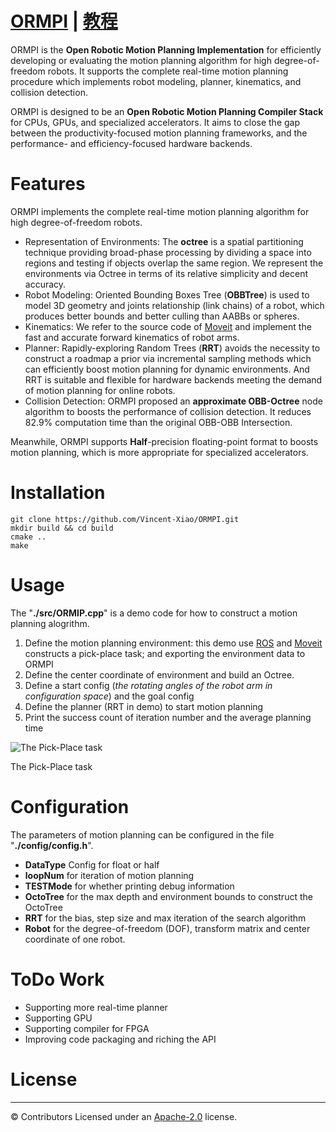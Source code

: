 # [ORMPI](https://github.com/Vincent-Xiao/ORMPI) | [教程](https://iostream.io/2019/09/13/github-ormpi-%e5%bc%80%e6%ba%90%e6%9c%ba%e5%99%a8%e4%ba%ba%e8%bf%90%e5%8a%a8%e8%a7%84%e5%88%92%e5%99%a8/)

ORMPI is the **Open Robotic Motion Planning Implementation** for efficiently developing or evaluating  the motion planning algorithm for high degree-of-freedom robots. It supports the complete real-time motion planning procedure which implements robot modeling, planner, kinematics, and collision detection. 

ORMPI is designed  to be an **Open Robotic Motion Planning Compiler Stack** for  CPUs, GPUs, and specialized accelerators. It aims to close the gap between the productivity-focused motion planning frameworks, and the performance- and efficiency-focused hardware backends.

# Features

ORMPI implements the complete real-time motion planning algorithm for high degree-of-freedom robots.

- Representation of Environments: The **octree** is a spatial partitioning technique providing broad-phase processing by dividing a space into regions and testing if objects overlap the same region. We represent the environments via Octree in terms of its relative simplicity and decent accuracy.
- Robot Modeling: Oriented Bounding Boxes Tree (**OBBTree**)  is used to model 3D geometry and joints relationship (link chains) of a robot, which produces better bounds and better culling than AABBs or spheres.
- Kinematics: We refer to the source code of [Moveit](https://moveit.ros.org/) and implement the fast and accurate forward kinematics of robot arms.
- Planner: Rapidly-exploring Random Trees (**RRT**)  avoids the necessity to construct a roadmap a prior via incremental sampling methods which can efficiently boost motion planning for dynamic environments. And RRT is suitable and flexible for hardware backends meeting the demand of motion planning for online robots.
- Collision Detection: ORMPI proposed an **approximate OBB-Octree** node algorithm to boosts the performance of collision detection. It reduces 82.9% computation time than the original OBB-OBB Intersection.

Meanwhile, ORMPI supports **Half**-precision floating-point format to boosts motion planning, which is more appropriate for specialized accelerators.

# Installation

```
git clone https://github.com/Vincent-Xiao/ORMPI.git
mkdir build && cd build
cmake ..
make 
```
# Usage

The "**./src/ORMIP.cpp**" is a demo code for how to construct a motion planning alogrithm.

1. Define the motion planning environment: this demo use [ROS](https://www.ros.org/) and [Moveit](https://moveit.ros.org/) constructs a pick-place task; and exporting the environment data to ORMPI
2. Define the center coordinate of environment and build an Octree.
3. Define a start config (*the rotating angles of the robot arm in configuration space*) and the goal config
4. Define the planner (RRT in demo) to start motion planning
5. Print the success count of iteration number and the average planning time

![The Pick-Place task](https://iostream.io/wp-content/uploads/2019/09/PICK-PLACE-e1568366602215.png)

The Pick-Place task

# Configuration

The parameters of motion planning can be configured in the file "**./config/config.h**".

- **DataType** Config for float or half
- **loopNum** for iteration of motion planning
- **TESTMode** for whether printing debug information
- **OctoTree** for the max depth and environment bounds to construct the OctoTree
- **RRT** for the bias, step size and max iteration of the search algorithm
- **Robot** for the degree-of-freedom (DOF), transform matrix and center coordinate of one robot.

# ToDo Work

- Supporting more real-time planner
- Supporting GPU
- Supporting compiler for FPGA
- Improving code packaging and riching the API

# License
-------
© Contributors Licensed under an [Apache-2.0](https://github.com/Vincent-Xiao/ORMPI/blob/master/LICENSE) license.
